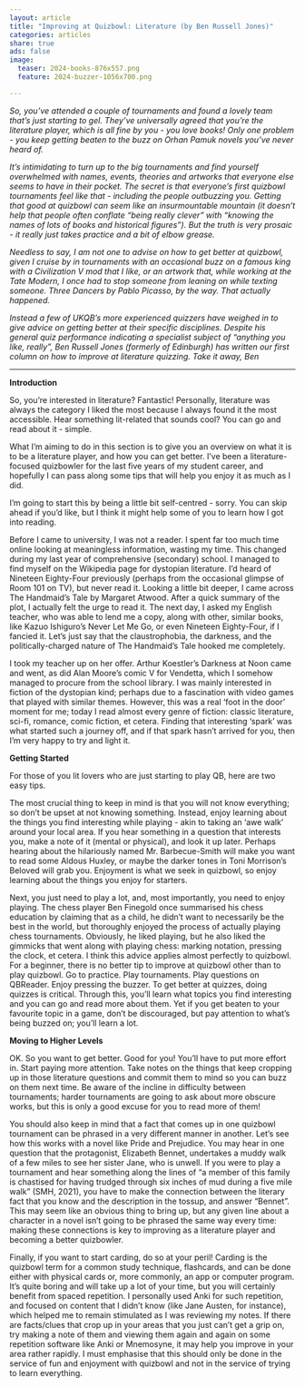 ```yaml
---
layout: article
title: "Improving at Quizbowl: Literature (by Ben Russell Jones)"
categories: articles
share: true
ads: false
image:
  teaser: 2024-books-876x557.png
  feature: 2024-buzzer-1056x700.png

---
```


*So, you’ve attended a couple of tournaments and found a lovely team that’s just starting to gel. They’ve universally agreed that you’re the literature player, which is all fine by you - you love books! Only one problem - you keep getting beaten to the buzz on Orhan Pamuk novels you’ve never heard of.*

*It’s intimidating to turn up to the big tournaments and find yourself overwhelmed with names, events, theories and artworks that everyone else seems to have in their pocket. The secret is that everyone’s first quizbowl tournaments feel like that - including the people outbuzzing you. Getting that good at quizbowl can seem like an insurmountable mountain (it doesn’t help that people often conflate “being really clever” with “knowing the names of lots of books and historical figures”). But the truth is very prosaic - it really just takes practice and a bit of elbow grease.*

*Needless to say, I am not one to advise on how to get better at quizbowl, given I cruise by in tournaments with an occasional buzz on a famous king with a Civilization V mod that I like, or an artwork that, while working at the Tate Modern, I once had to stop someone from leaning on while texting someone. Three Dancers by Pablo Picasso, by the way. That actually happened.*

*Instead a few of UKQB’s more experienced quizzers have weighed in to give advice on getting better at their specific disciplines. Despite his general quiz performance indicating a specialist subject of “anything you like, really”, Ben Russell Jones (formerly of Edinburgh) has written our first column on how to improve at literature quizzing. Take it away, Ben*


****

**Introduction**

So, you’re interested in literature? Fantastic! Personally, literature was always the category I liked the most because I always found it the most accessible. Hear something lit-related that sounds cool? You can go and read about it - simple.

What I’m aiming to do in this section is to give you an overview on what it is to be a literature player, and how you can get better. I’ve been a literature-focused quizbowler for the last five years of my student career, and hopefully I can pass along some tips that will help you enjoy it as much as I did.

I’m going to start this by being a little bit self-centred - sorry. You can skip ahead if you’d like, but I think it might help some of you to learn how I got into reading.

Before I came to university, I was not a reader. I spent far too much time online looking at meaningless information, wasting my time. This changed during my last year of comprehensive (secondary) school. I managed to find myself on the Wikipedia page for dystopian literature. I’d heard of Nineteen Eighty-Four previously (perhaps from the occasional glimpse of Room 101 on TV), but never read it. Looking a little bit deeper, I came across The Handmaid’s Tale by Margaret Atwood. After a quick summary of the plot, I actually felt the urge to read it. The next day, I asked my English teacher, who was able to lend me a copy, along with other, similar books, like Kazuo Ishiguro’s Never Let Me Go, or even Nineteen Eighty-Four, if I fancied it. Let’s just say that the claustrophobia, the darkness, and the politically-charged nature of The Handmaid’s Tale hooked me completely.

I took my teacher up on her offer. Arthur Koestler’s Darkness at Noon came and went, as did Alan Moore’s comic V for Vendetta, which I somehow managed to procure from the school library. I was mainly interested in fiction of the dystopian kind; perhaps due to a fascination with video games that played with similar themes. However, this was a real ‘foot in the door’ moment for me; today I read almost every genre of fiction: classic literature, sci-fi, romance, comic fiction, et cetera. Finding that interesting ‘spark’ was what started such a journey off, and if that spark hasn’t arrived for you, then I’m very happy to try and light it.

**Getting Started**

For those of you lit lovers who are just starting to play QB, here are two easy tips.

The most crucial thing to keep in mind is that you will not know everything; so don’t be upset at not knowing something. Instead, enjoy learning about the things you find interesting while playing - akin to taking an ‘awe walk’ around your local area. If you hear something in a question that interests you, make a note of it (mental or physical), and look it up later. Perhaps hearing about the hilariously named Mr. Barbecue-Smith will make you want to read some Aldous Huxley, or maybe the darker tones in Toni Morrison’s Beloved will grab you. Enjoyment is what we seek in quizbowl, so enjoy learning about the things you enjoy for starters.

Next, you just need to play a lot, and, most importantly, you need to enjoy playing. The chess player Ben Finegold once summarised his chess education by claiming that as a child, he didn’t want to necessarily be the best in the world, but thoroughly enjoyed the process of actually playing chess tournaments. Obviously, he liked playing, but he also liked the gimmicks that went along with playing chess: marking notation, pressing the clock, et cetera. I think this advice applies almost perfectly to quizbowl. For a beginner, there is no better tip to improve at quizbowl other than to play quizbowl. Go to practice. Play tournaments. Play questions on QBReader. Enjoy pressing the buzzer. To get better at quizzes, doing quizzes is critical. Through this, you’ll learn what topics you find interesting and you can go and read more about them. Yet if you get beaten to your favourite topic in a game, don’t be discouraged, but pay attention to what’s being buzzed on; you’ll learn a lot.

**Moving to Higher Levels**

OK. So you want to get better. Good for you! You’ll have to put more effort in. Start paying more attention. Take notes on the things that keep cropping up in those literature questions and commit them to mind so you can buzz on them next time. Be aware of the incline in difficulty between tournaments; harder tournaments are going to ask about more obscure works, but this is only a good excuse for you to read more of them!

You should also keep in mind that a fact that comes up in one quizbowl tournament can be phrased in a very different manner in another. Let’s see how this works with a novel like Pride and Prejudice. You may hear in one question that the protagonist, Elizabeth Bennet, undertakes a muddy walk of a few miles to see her sister Jane, who is unwell. If you were to play a tournament and hear something along the lines of “a member of this family is chastised for having trudged through six inches of mud during a five mile walk” (SMH, 2021), you have to make the connection between the literary fact that you know and the description in the tossup, and answer “Bennet”. This may seem like an obvious thing to bring up, but any given line about a character in a novel isn’t going to be phrased the same way every time: making these connections is key to improving as a literature player and becoming a better quizbowler.

Finally, if you want to start carding, do so at your peril! Carding is the quizbowl term for a common study technique, flashcards, and can be done either with physical cards or, more commonly, an app or computer program. It’s quite boring and will take up a lot of your time, but you will certainly benefit from spaced repetition. I personally used Anki for such repetition, and focused on content that I didn’t know (like Jane Austen, for instance), which helped me to remain stimulated as I was reviewing my notes. If there are facts/clues that crop up in your areas that you just can’t get a grip on, try making a note of them and viewing them again and again on some repetition software like Anki or Mnemosyne, it may help you improve in your area rather rapidly. I must emphasise that this should only be done in the service of fun and enjoyment with quizbowl and not in the service of trying to learn everything.

